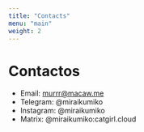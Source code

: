 ```yaml
---
title: "Contacts"
menu: "main"
weight: 2
---
```


# Contactos

* Email: murrr@macaw.me
* Telegram: @miraikumiko
* Instagram: @miraikumiko
* Matrix: @miraikumiko:catgirl.cloud
